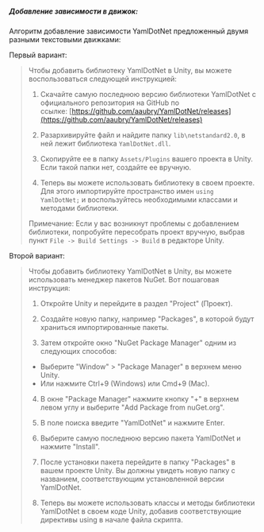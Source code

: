 ##### Добавление зависимости в движок:
Алгоритм добавление зависимости YamlDotNet предложенный двумя разными текстовыми движками:

Первый вариант:

> Чтобы добавить библиотеку YamlDotNet в Unity, вы можете воспользоваться следующей инструкцией:
>
>1. Скачайте самую последнюю версию библиотеки YamlDotNet с официального репозитория на GitHub по ссылке: [https://github.com/aaubry/YamlDotNet/releases](https://github.com/aaubry/YamlDotNet/releases)
>    
>2. Разархивируйте файл и найдите папку `lib\netstandard2.0`, в ней лежит библиотека `YamlDotNet.dll`.
>    
>3. Скопируйте ее в папку `Assets/Plugins` вашего проекта в Unity. Если такой папки нет, создайте ее вручную.
>
>4. Теперь вы можете использовать библиотеку в своем проекте. Для этого импортируйте пространство имен `using YamlDotNet;` и воспользуйтесь необходимыми классами и методами библиотеки.
>
 > Примечание: Если у вас возникнут проблемы с добавлением библиотеки, попробуйте пересобрать проект вручную, выбрав пункт `File -> Build Settings -> Build` в редакторе Unity.

Второй вариант:

 >Чтобы добавить библиотеку YamlDotNet в Unity, вы можете использовать менеджер пакетов NuGet. Вот пошаговая инструкция:
>
>1. Откройте Unity и перейдите в раздел "Project" (Проект).
>    
>2. Создайте новую папку, например "Packages", в которой будут храниться импортированные пакеты.
>    
>3. Затем откройте окно "NuGet Package Manager" одним из следующих способов: 
> - Выберите "Window" > "Package Manager" в верхнем меню Unity.
> - Или нажмите Ctrl+9 (Windows) или Cmd+9 (Mac).
>
>4. В окне "Package Manager" нажмите кнопку "+" в верхнем левом углу и выберите "Add Package from nuGet.org".
  >  
>5. В поле поиска введите "YamlDotNet" и нажмите Enter.
>
> 6. Выберите самую последнюю версию пакета YamlDotNet и нажмите "Install".
>    
>7. После установки пакета перейдите в папку "Packages" в вашем проекте Unity. Вы должны увидеть новую папку с названием, соответствующим установленной версии YamlDotNet.
>    
>8. Теперь вы можете использовать классы и методы библиотеки YamlDotNet в своем коде Unity, добавив соответствующие директивы using в начале файла скрипта.

